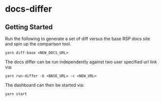 # docs-differ

## Getting Started
Run the following to generate a set of diff versus the base RSP docs site and spin up the comparison tool.

```
yarn diff-base <NEW_DOCS_URL>
```

The docs differ can be run independently against two user specified url link via:

```
yarn run-differ -b <BASE_URL> -c <NEW_URL>
```

The dashboard can then be started via:

```
yarn start
```
